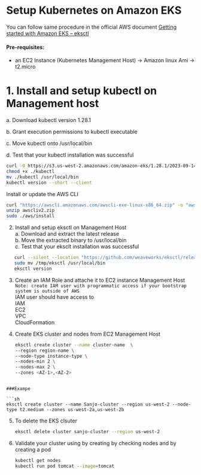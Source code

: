 # Setup Kubernetes on Amazon EKS

You can follow same procedure in the official  AWS document [Getting started with Amazon EKS – eksctl](https://docs.aws.amazon.com/eks/latest/userguide/getting-started-eksctl.html)   

#### Pre-requisites: 
  - an EC2 Instance (Kubernetes Management Host) -> Amazon linux Ami -> t2.micro


# 1. Install and setup kubectl on Management host
   a. Download kubectl version 1.28.1 

   b. Grant execution permissions to kubectl executable   

   c. Move kubectl onto /usr/local/bin   

   d. Test that your kubectl installation was successful 


   ```sh 
  curl -O https://s3.us-west-2.amazonaws.com/amazon-eks/1.28.1/2023-09-14/bin/linux/amd64/kubectl
   chmod +x ./kubectl
   mv ./kubectl /usr/local/bin 
   kubectl version --short --client
```


Install or update the AWS CLI

```sh
curl "https://awscli.amazonaws.com/awscli-exe-linux-x86_64.zip" -o "awscliv2.zip"
unzip awscliv2.zip
sudo ./aws/install
```

2. Install and setup eksctl on Management Host   
   a. Download and extract the latest release   
   b. Move the extracted binary to /usr/local/bin   
   c. Test that your eksclt installation was successful   
  
```sh
   curl --silent --location "https://github.com/weaveworks/eksctl/releases/latest/download/eksctl_$(uname -s)_amd64.tar.gz" | tar xz -C /tmp
   sudo mv /tmp/eksctl /usr/local/bin
   eksctl version
   ```
  
3. Create an IAM Role and attache it to EC2 instance Management Host  
   `Note: create IAM user with programmatic access if your bootstrap system is outside of AWS`   
   IAM user should have access to   
   IAM   
   EC2   
   VPC    
   CloudFormation

4. Create EKS cluster and nodes from EC2 Management Host

   ```sh
   eksctl create cluster --name cluster-name  \
   --region region-name \
   --node-type instance-type \
   --nodes-min 2 \
   --nodes-max 2 \ 
   --zones <AZ-1>,<AZ-2>
```

###Exampe 

```sh
eksctl create cluster --name Sanjo-cluster --region us-west-2 --node-type t2.medium --zones us-west-2a,us-west-2b
```




5. To delete the EKS clsuter 

   ```sh 
   eksctl delete cluster sanjo-cluster --region us-west-2
   ```



   
6. Validate your cluster using by creating by checking nodes and by creating a pod 

   ```sh 
   kubectl get nodes
   kubectl run pod tomcat --image=tomcat 
   ```
